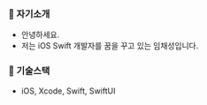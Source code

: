 ### 👋 자기소개
+ 안녕하세요.
+ 저는 iOS Swift 개발자를 꿈을 꾸고 있는 임채성입니다.

### 👋 기술스택
+ iOS, Xcode, Swift, SwiftUI  


<!--
**pan3800/pan3800** is a ✨ _special_ ✨ repository because its `README.md` (this file) appears on your GitHub profile.

Here are some ideas to get you started:

- 🔭 I’m currently working on ...
- 🌱 I’m currently learning ...
- 👯 I’m looking to collaborate on ...
- 🤔 I’m looking for help with ...
- 💬 Ask me about ...
- 📫 How to reach me: ...
- 😄 Pronouns: ...
- ⚡ Fun fact: ...
-->
